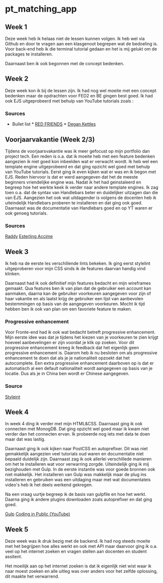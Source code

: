 # pt_matching_app

## Week 1
Deze week heb ik helaas niet de lessen kunnen volgen. Ik heb wel via Github en door te vragen aan een klasgenoot begrepen wat de bedoeling is. Voor back-end heb ik die terminal tutorial gedaan en het is mij gelukt om de packages te installeren.

Daarnaast ben ik ook begonnen met de concept bedenken.

## Week 2
Deze week kon ik bij de lessen zijn. Ik had nog wel moeite met een  concept bedenken maar de opdrachten voor FED2 en BE gingen best goed. Ik had ook EJS uitgeprobeerd met behulp van YouTube tutorials zoals :

### Sources

* Bullet list
              * <a href ='https://www.youtube.com/watch?v=cYHPNurmXGU'>RED FRIENDS</a>
             * <a href ='https://www.youtube.com/watch?v=FhZj6aysmII'> Degan Kettles</a>


## Voorjaarvakantie (Week 2/3)
Tijdens de voorjaarsvakantie was ik meer gefocust op mijn portfolio dan project tech. Een reden is o.a. dat ik moeite heb met een feature bedenken aangezien ik niet goed kon inbeelden wat er verwacht wordt. Ik heb wel een template engine uitgeprobeerd en dat ging opzicht wel goed met behulp van YouTube tutorials. Eerst ging ik even kijken wat er was en ik begon met EJS. Reden hiervoor is dat er werd aangegeven dat het de meeste beginners vriendelijke engine was. Nadat ik het had geinstaleerd en begreep hoe het werkte keek ik verder naar andere template engines. Ik zag toen o.a. dat de syntax van Handlebars beter en duidelijker uitzagen dan die van EJS. Aangezien het ook wat uitdagender is volgens de docenten heb ik uiteindelijk Handlebars proberen te installeren en dat ging ook goed. Daarnaast was de documentatie van Handlebars goed en op YT waren er ook genoeg tutorials.

### Sources

<a href ='https://www.youtube.com/channel/UCvXscyQ0cLzPZeNOeXI45Sw'>Raddy</a>
<a href= 'https://www.youtube.com/watch?v=tb7081fzfdE'>Esterling Accime</a>

## Week 3 

Ik heb na de eerste les verschillende lints bekeken. Ik ging eerst stylelint uitgeproberen voor mijn CSS sinds ik de features daarvan handig vind klinken.

Daarnaast had ik ook definitief mijn features bedacht en mijn wireframes gemaakt. Qua features ben ik van plan dat de gebruiker een account kan aanmaken, daarna kan de gebruiker voorkeuren aangegeven voor zijn of haar vakantie en als laatst krijg de gebruiker een lijst van aanbevolen bestemmingen op basis van de aangegeven voorkeuren. Mocht ik tijd hebben ben ik ook van plan om een favoriete feature te maken.

### Progressive enhancement
Voor Fronte-end had ik ook wat bedacht betreft progressive enhancement. Mijn eerste idee was dat je tijdens het kiezen van je voorkeuren te zien krijgt hoeveel aanbevelingen er zijn voordat je klik op zoeken. Voor dit progressive enhancement kreeg ik feedback dat het eigenlijk geen progressive enhancement is. Daarom heb ik nu besloten om als progressive enhancement te doen dat als je je nationaliteit opzoekt dat het autocomplete. Een extra progressive enhancement daarboven op is dat er automatisch al een default nationaliteit wordt aangegeven op basis van je locatie. Dus als je in China ben wordt er Chinese aangegeven.


### Source

<a href= 'https://stylelint.io/user-guide/get-started'>Styleint</a>


## Week 4
In week 4 ding ik verder met mijn HTML&CSS. Daarnaast ging ik ook connecten met MonogDB. Dat ging opzicht wel goed maar ik kwam niet verder dan het connecten ervan. Ik probeerde nog iets met data te doen maar dat was lastig.

Daarnaast ging ik ook kijken naar PostCSS en autoprefixer. Dit was niet gemakkelijk aangezien veel tutorials oud waren en documentatie niet bepaald duidelijk zijn. Daarnaast zag ik ook allerlei verschillede manieren om het te installeren wat voor verwarring zorgde.  Uiteindelijk ging ik mij bezighouden met Gulp. In de eerste instantie was voor goede bronnen ook niet makkelijk. Het installeren van Gulp was makkelijk maar de plug ins installeren en gebruiken was een uitdaging maar met wat documentateis video's heb ik het deels werkend gekregen.

Na een vraag uurtje begreep ik de basis van gulpfile en hoe het werkt. Daarna ging ik andere plugins downloaden zoals autoprefixer en dat ging goed.

<a href= 'https://gulpjs.com/docs/en/getting-started/quick-start'>Gulp</a>
<a href= 'https://www.youtube.com/watch?v=ubHwScDfRQA'>Coding in Public (YouTube)</a>

## Week 5
Deze week was ik druk bezig met de backend. Ik had nog steeds moeite met het begrijpen hoe alles werkt en ook met API maar daarvoor ging ik o.a. veel op het internet zoeken en vragen stellen aan docenten en student assitent. 

Het moeilijk aan op het internet zoeken is dat ik eigenlijk niet wist waar ik naar moest zoeken en alle uitleg was over anders voor het zelfde oplossing, dit maakte het verwarrend. 